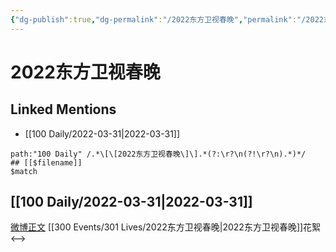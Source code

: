 ```yaml
---
{"dg-publish":true,"dg-permalink":"/2022东方卫视春晚","permalink":"/2022东方卫视春晚/"}
---
```


# 2022东方卫视春晚

## Linked Mentions
- [[100 Daily/2022-03-31\|2022-03-31]]


```expander
path:"100 Daily" /.*\[\[2022东方卫视春晚\]\].*(?:\r?\n(?!\r?\n).*)*/
## [[$filename]]
$match
```
## [[100 Daily/2022-03-31\|2022-03-31]]
[微博正文](https://m.weibo.cn/1824010843/4732183069071353) [[300 Events/301 Lives/2022东方卫视春晚\|2022东方卫视春晚]]花絮
<-->

